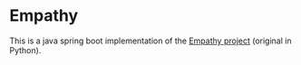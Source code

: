 # Empathy

This is a java spring boot implementation of the [Empathy project](https://github.com/MariannaJan/TextGameEditor) (original in Python).